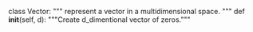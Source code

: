 class Vector:
"""
represent a vector in a multidimensional space.
"""
def __init__(self, d):
"""Create d_dimentional vector of zeros."""

